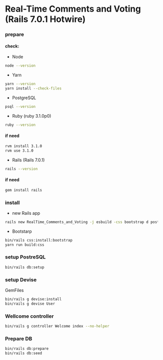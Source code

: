 
# Real-Time Comments and Voting (Rails 7.0.1 Hotwire)


### prepare
#### check:

* Node
```bash
node --version
```
* Yarn
```bash
yarn --version
yarn install --check-files
```
* PostgreSQL
```bash
psql --version
```
* Ruby (ruby 3.1.0p0)
```bash
ruby --version
```
#### if need
```bash
rvm install 3.1.0
rvm use 3.1.0
```
* Rails (Rails 7.0.1)
```bash
rails --version
```
#### if need
```bash
gem install rails
```

### install
* new Rails app
```bash
rails new RealTime_Comments_and_Voting -j esbuild -css bootstrap d postgresql -T
```
* Bootstarp
```bash
bin/rails css:install:bootstrap
yarn run build:css
```
### setup PostreSQL
```bash
bin/rails db:setup
```
### setup Devise
GemFiles

```bash
bin/rails g devise:install
bin/rails g devise User
```

### Wellcome controller
```bash
bin/rails g controller Welcome index --no-helper
```

### Prepare DB
```bash
bin/rails db:prepare
bin/rails db:seed
```
